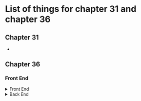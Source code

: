 # List of things for chapter 31 and chapter 36

## Chapter 31

- 

## Chapter 36

### Front End

<details><summary>Front End</summary>
<p>
- Add logic for showing/ hiding the Static Veteran Information page based on if the user is logged in or not

- Add logic to for showing/ hiding dependent information and dependent address pages based on if user is logged in or not

- Add schema for chapter 36 to `vets-json-schema` repo

- Add unit tests for chapter 36 schema in `vets-json-schema` repo

- Unit test static Veteran Information Page

- Unit test Veteran Information Page

- Unit test Veteran Address page

- Unit test Contact Preferences page

- Unit test Dependent Information page

- Unit test Dependent Address page

- Connect and test BE endpoint for chapter 36

- e2e test Dependent workflow

- e2e test Veteran workflow NOT logged in

- e2e test Veteran workflow logged in

- Meet with Analytics team to get GA events for chapter 36 form

- Add GA events to form

- Perform internal accessibility audit

- Get a 508 review of the chapter 36 form
</p>
</details>


<details><summary>Back End</summary>
<p>
- test central mail integration  
  
- Set up the controller
  
- Set up the model

- Set up a sidekiq job

- Set up sentry events

</p>
</details>


